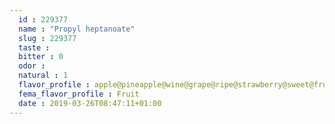 ```yaml
---
  id : 229377
  name : "Propyl heptanoate"
  slug : 229377
  taste : 
  bitter : 0
  odor : 
  natural : 1
  flavor_profile : apple@pineapple@wine@grape@ripe@strawberry@sweet@fruity@pear@green
  fema_flavor_profile : Fruit
  date : 2019-03-26T08:47:11+01:00
---
```



